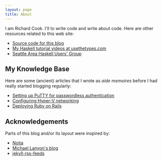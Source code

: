 ```yaml
---
layout: page
title: About
---
```

I am Richard Cook. I'll to write code and write about code. Here are other resources related to this web site:

* [Source code for this blog][github]
* [My Haskell tutorial videos at usethetypes.com][usethetypes]
* [Seattle Area Haskell Users' Group][seattlehaskell]

## My Knowledge Base

Here are some (ancient) articles that I wrote as _aide memoires_ before I had really started blogging regularly:

* [Setting up PuTTY for passwordless authentication][article-0]
* [Configuring Hyper-V networking][article-1]
* [Deploying Ruby on Rails][article-2]

## Acknowledgements

Parts of this blog and/or its layout were inspired by:

* [Noita][noita]
* [Michael Lanyon's blog][lanyonm]
* [jekyll-rss-feeds][jekyll-rss-feeds]

[article-0]: /pages/kb000
[article-1]: /pages/kb001
[article-2]: /pages/kb002
[github]: https://github.com/rcook/rcook.github.io
[jekyll-rss-feeds]: https://github.com/snaptortoise/jekyll-rss-feeds/
[lanyonm]: http://blog.lanyonm.org/
[noita]: https://github.com/penibelst/jekyll-noita
[seattlehaskell]: https://seattlehaskell.org/
[usethetypes]: https://usethetypes.com/
